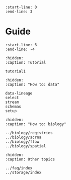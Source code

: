 ```{include} ../../README.md
:start-line: 0
:end-line: 3
```

# Guide

```{include} ../../README.md
:start-line: 6
:end-line: -4
```

```{toctree}
:hidden:
:caption: Tutorial

tutorial1
```

```{toctree}
:hidden:
:caption: "How to: data"

data-lineage
select
stream
schemas
setup
```

```{toctree}
:hidden:
:caption: "How to: biology"

../biology/registries
../biology/scrna
../biology/flow
../biology/spatial
```

```{toctree}
:hidden:
:caption: Other topics

../faq/index
../storage/index
```
